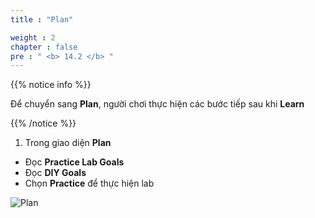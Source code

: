 ```yaml
---
title : "Plan"

weight : 2
chapter : false
pre : " <b> 14.2 </b> "
---
```


{{% notice info %}}

Để chuyển sang **Plan**, người chơi thực hiện các bước tiếp sau khi **Learn**

{{% /notice %}}

1. Trong giao diện **Plan**

- Đọc **Practice Lab Goals**
- Đọc **DIY Goals**
- Chọn **Practice** để thực hiện lab

![Plan](/images/14-scaling/14.2-plan/1-plan.png)